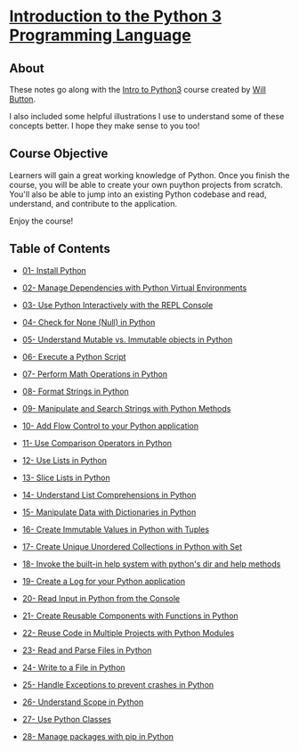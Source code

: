 # [Introduction to the Python 3 Programming Language](https://egghead.io/courses/introduction-to-the-python-3-programming-language)

## About

These notes go along with the [Intro to Python3](https://egghead.io/courses/introduction-to-the-python-3-programming-language) course created by [Will Button](https://willbutton.co/).

I also included some helpful illustrations I use to understand some of these concepts better. I hope they make sense to you too!

## Course Objective

Learners will gain a great working knowledge of Python. Once you finish the course, you will be able to create your own puython projects from scratch.
You'll also be able to jump into an existing Python codebase and read, understand, and contribute to the application.

Enjoy the course!

## Table of Contents

- [01- Install Python](01.md)

- [02- Manage Dependencies with Python Virtual Environments](02.md)
- [03- Use Python Interactively with the REPL Console](03.md)
- [04- Check for None (Null) in Python](04.md)
- [05- Understand Mutable vs. Immutable objects in Python](05.md)
- [06- Execute a Python Script](06.md)
- [07- Perform Math Operations in Python](07.md)
- [08- Format Strings in Python](08.md)
- [09- Manipulate and Search Strings with Python Methods](09.md)
- [10- Add Flow Control to your Python application](10.md)
- [11- Use Comparison Operators in Python](11.md)
- [12- Use Lists in Python](12.md)
- [13- Slice Lists in Python](13.md)
- [14- Understand List Comprehensions in Python](14.md)
- [15- Manipulate Data with Dictionaries in Python](15.md)
- [16- Create Immutable Values in Python with Tuples](16.md)
- [17- Create Unique Unordered Collections in Python with Set](17.md)
- [18- Invoke the built-in help system with python's dir and help methods](18.md)
- [19- Create a Log for your Python application](19.md)
- [20- Read Input in Python from the Console](20.md)
- [21- Create Reusable Components with Functions in Python](21.md)
- [22- Reuse Code in Multiple Projects with Python Modules](22.md)
- [23- Read and Parse Files in Python](23.md)
- [24- Write to a File in Python](24.md)
- [25- Handle Exceptions to prevent crashes in Python](25.md)
- [26- Understand Scope in Python](26.md)
- [27- Use Python Classes](27.md)
- [28- Manage packages with pip in Python](28.md)
